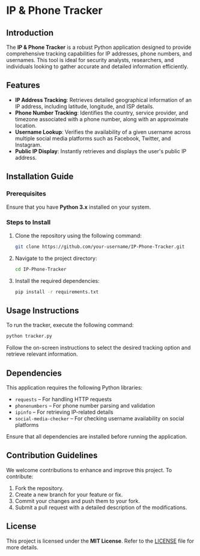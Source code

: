 # IP & Phone Tracker

## Introduction
The **IP & Phone Tracker** is a robust Python application designed to provide comprehensive tracking capabilities for IP addresses, phone numbers, and usernames. This tool is ideal for security analysts, researchers, and individuals looking to gather accurate and detailed information efficiently.

## Features
- **IP Address Tracking**: Retrieves detailed geographical information of an IP address, including latitude, longitude, and ISP details.
- **Phone Number Tracking**: Identifies the country, service provider, and timezone associated with a phone number, along with an approximate location.
- **Username Lookup**: Verifies the availability of a given username across multiple social media platforms such as Facebook, Twitter, and Instagram.
- **Public IP Display**: Instantly retrieves and displays the user's public IP address.

## Installation Guide
### Prerequisites
Ensure that you have **Python 3.x** installed on your system.

### Steps to Install
1. Clone the repository using the following command:
   ```bash
   git clone https://github.com/your-username/IP-Phone-Tracker.git
   ```
2. Navigate to the project directory:
   ```bash
   cd IP-Phone-Tracker
   ```
3. Install the required dependencies:
   ```bash
   pip install -r requirements.txt
   ```

## Usage Instructions
To run the tracker, execute the following command:
```bash
python tracker.py
```
Follow the on-screen instructions to select the desired tracking option and retrieve relevant information.

## Dependencies
This application requires the following Python libraries:
- `requests` – For handling HTTP requests
- `phonenumbers` – For phone number parsing and validation
- `ipinfo` – For retrieving IP-related details
- `social-media-checker` – For checking username availability on social platforms

Ensure that all dependencies are installed before running the application.

## Contribution Guidelines
We welcome contributions to enhance and improve this project. To contribute:
1. Fork the repository.
2. Create a new branch for your feature or fix.
3. Commit your changes and push them to your fork.
4. Submit a pull request with a detailed description of the modifications.

## License
This project is licensed under the **MIT License**. Refer to the [LICENSE](LICENSE) file for more details.




